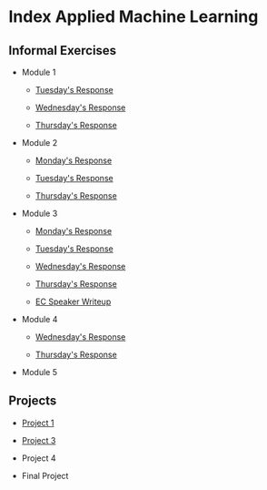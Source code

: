 # Index Applied Machine Learning

## Informal Exercises

- Module 1 
  
  - [Tuesday's Response](tues1.md)
  
  - [Wednesday's Response](wed1.md)
  
  - [Thursday's Response](thurs1.md)

- Module 2

  - [Monday's Response](mond1.md)
    
  - [Tuesday's Response](tues2.md)
  
  - [Thursday's Response](thurs2.md)

- Module 3
  
  - [Monday's Response](mond3.md)
    
  - [Tuesday's Response](tues3.md)

  - [Wednesday's Response](wed3.md)
  
  - [Thursday's Response](thurs3.md)
  
  - [EC Speaker Writeup](ECSR.md)
  
- Module 4

  - [Wednesday's Response](wed4.md)

  - [Thursday's Response](thurs4.md)
  
- Module 5




## Projects

- [Project 1](project1.md)

- [Project 3](project2.md)

- Project 4

- Final Project